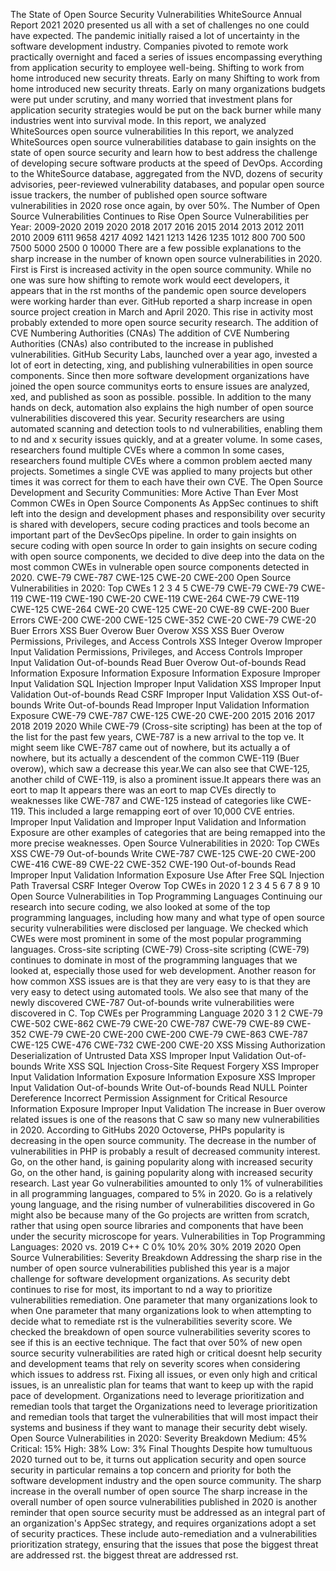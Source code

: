 The State of Open Source Security
Vulnerabilities
WhiteSource Annual Report 2021
2020 presented us all with a set of challenges no one could have expected. 
The pandemic initially raised a lot of uncertainty in the software development 
industry. Companies pivoted to remote work practically overnight and faced 
a series of issues encompassing everything from application security to 
employee well\-being. 
Shifting to work from home introduced new security threats. Early on many 
Shifting to work from home introduced new security threats. Early on many 
organizations budgets were put under scrutiny, and many worried that 
investment plans for application security strategies would be put on the back 
burner while many industries went into survival mode. 
In this report, we analyzed WhiteSources open source vulnerabilities 
In this report, we analyzed WhiteSources open source vulnerabilities 
database to gain insights on the state of open source security and learn how 
to best address the challenge of developing secure software products at the 
speed of DevOps. 
According to the WhiteSource database, aggregated from the NVD, dozens of 
security advisories, peer\-reviewed vulnerability databases, and popular open 
source issue trackers, the number of published open source software 
vulnerabilities in 2020 rose once again, by over 50%. 
The Number of Open Source 
Vulnerabilities Continues to Rise
Open Source Vulnerabilities per Year: 2009\-2020
2019
2020
2018
2017
2016
2015
2014
2013
2012
2011
2010
2009
6111
9658
4217
4092
1421
1213
1426
1235
1012
800
700
500
7500
5000
2500
0
10000
There are a few possible explanations to the sharp increase in the 
number of known open source vulnerabilities in 2020\.
First is 
First is increased activity in the open source community. While 
no one was sure how shifting to remote work would eect 
developers, it appears that in the rst months of the pandemic 
open source developers were working harder than ever. GitHub 
reported a sharp increase in open source project creation in 
March and April 2020\. This rise in activity most probably extended 
to more open source security research. 
The addition of CVE Numbering Authorities (CNAs)
The addition of CVE Numbering Authorities (CNAs) also 
contributed to the increase in published vulnerabilities. GitHub 
Security Labs, launched over a year ago, invested a lot of eort in 
detecting, xing, and publishing vulnerabilities in open source 
components. Since then more software development 
organizations have joined the open source communitys eorts to 
ensure issues are analyzed, xed, and published as soon as 
possible. 
possible. 
In addition to the many hands on deck, automation also explains 
the high number of open source vulnerabilities discovered this 
year. Security researchers are using automated scanning and 
detection tools to nd vulnerabilities, enabling them to nd and x 
security issues quickly, and at a greater volume.
In some cases, researchers found multiple CVEs where a common 
In some cases, researchers found multiple CVEs where a common 
problem aected many projects. Sometimes a single CVE was 
applied to many projects but other times it was correct for them 
to each have their own CVE. 
The Open Source Development and Security 
Communities: More Active Than Ever
Most Common CWEs 
in Open Source Components
As AppSec continues to shift left into the design and 
development phases and responsibility over security is 
shared with developers, secure coding practices and tools 
become an important part of the DevSecOps pipeline. 
In order to gain insights on secure coding with open source 
In order to gain insights on secure coding with open source 
components, we decided to dive deep into the data on the 
most common CWEs in vulnerable open source components 
detected in 2020\. 
CWE\-79
CWE\-787
CWE\-125
CWE\-20
CWE\-200
Open Source Vulnerabilities 
in 2020: Top CWEs
1
2
3
4
5
CWE\-79
CWE\-79
CWE\-79
CWE\-119
CWE\-119
CWE\-190
CWE\-20
CWE\-119
CWE\-264
CWE\-79
CWE\-119
CWE\-125
CWE\-264
CWE\-20
CWE\-125
CWE\-20
CWE\-89
CWE\-200
Buer Errors
CWE\-200
CWE\-200
CWE\-125
CWE\-352
CWE\-20
CWE\-79
CWE\-20
Buer Errors
XSS
Buer Overow
Buer Overow
XSS
XSS
Buer Overow
Permissions, 
Privileges, and 
Access Controls
XSS
Integer Overow
Improper Input 
Validation
Permissions, 
Privileges, and 
Access Controls
Improper Input 
Validation
Out\-of\-bounds 
Read
Buer Overow
Out\-of\-bounds 
Read
Information 
Exposure
Information 
Exposure
Information 
Exposure
Improper Input 
Validation
SQL Injection
Improper Input 
Validation
XSS
Improper Input 
Validation
Out\-of\-bounds 
Read
CSRF
Improper Input 
Validation
XSS
Out\-of\-bounds 
Write
Out\-of\-bounds 
Read
Improper Input 
Validation
Information 
Exposure
CWE\-79
CWE\-787
CWE\-125
CWE\-20
CWE\-200
2015
2016
2017
2018
2019
2020
While CWE\-79 (Cross\-site scripting) has 
been at the top of the list for the past 
few years, CWE\-787 is a new arrival to 
the top ve. 
It might seem like CWE\-787 came out 
of nowhere, but its actually a 
of nowhere, but its actually a 
descendent of the common CWE\-119 
(Buer overow), which saw a decrease 
this year.We can also see that 
CWE\-125, another child of CWE\-119, is 
also a prominent issue.It appears there was an eort to map 
It appears there was an eort to map 
CVEs directly to weaknesses like 
CWE\-787 and CWE\-125 instead of 
categories like CWE\-119\. This included a 
large remapping eort of over 10,000 
CVE entries. 
Improper Input Validation and 
Improper Input Validation and 
Information Exposure are other 
examples of categories that are being 
remapped into the more precise 
weaknesses.
Open Source Vulnerabilities 
in 2020: Top CWEs
XSS
CWE\-79
Out\-of\-bounds Write
CWE\-787
CWE\-125
CWE\-20
CWE\-200
CWE\-416
CWE\-89
CWE\-22
CWE\-352
CWE\-190
Out\-of\-bounds Read
Improper Input Validation
Information Exposure
Use After Free
SQL Injection
Path Traversal
CSRF
Integer Overow
Top CWEs in 2020
1
2
3
4
5
6
7
8
9
10
Open Source Vulnerabilities 
in Top Programming Languages
Continuing our research into secure coding, we also looked 
at some of the top programming languages, including how 
many and what type of open source security vulnerabilities 
were disclosed per language.
We checked which CWEs were 
most prominent in some of the 
most popular programming 
languages. 
Cross\-site scripting (CWE\-79\) 
Cross\-site scripting (CWE\-79\) 
continues to dominate in most 
of the programming languages 
that we looked at, especially 
those used for web 
development. Another reason 
for how common XSS issues are 
is that they are very easy to 
is that they are very easy to 
detect using automated tools. 
We also see that many of the 
newly discovered CWE\-787 
Out\-of\-bounds write 
vulnerabilities were discovered 
in C. 
Top CWEs per Programming 
Language 2020
3
1
2
CWE\-79
CWE\-502
CWE\-862
CWE\-79
CWE\-20
CWE\-787
CWE\-79
CWE\-89
CWE\-352
CWE\-79
CWE\-20
CWE\-200
CWE\-200
CWE\-79
CWE\-863
CWE\-787
CWE\-125
CWE\-476
CWE\-732
CWE\-200
CWE\-20
XSS
Missing 
Authorization
Deserialization of 
Untrusted Data
XSS
Improper Input 
Validation
Out\-of\-bounds 
Write
XSS
SQL Injection
Cross\-Site Request 
Forgery
XSS
 Improper Input 
Validation
 Information 
Exposure
Information 
Exposure
XSS
 Improper Input 
Validation
Out\-of\-bounds 
Write
Out\-of\-bounds 
Read
 NULL Pointer 
Dereference
Incorrect 
Permission 
Assignment for 
Critical Resource
Information 
Exposure
Improper Input 
Validation
The increase in Buer overow related issues is one of the reasons that C saw 
so many new vulnerabilities in 2020\.
According to GitHubs 2020 Octoverse, PHPs popularity is decreasing in the 
open source community. The decrease in the number of vulnerabilities in PHP 
is probably a result of decreased community interest. 
Go, on the other hand, is gaining popularity along with increased security 
Go, on the other hand, is gaining popularity along with increased security 
research. Last year Go vulnerabilities amounted to only 1% of vulnerabilities in 
all programming languages, compared to 5% in 2020\.
Go is a relatively young language, and the rising number of vulnerabilities 
discovered in Go might also be because many of the Go projects are written 
from scratch, rather that using open source libraries and components that have 
been under the security microscope for years. 
Vulnerabilities in Top Programming 
Languages: 2020 vs. 2019
C\+\+
C
0%
10%
20%
30%
2019
2020
Open Source Vulnerabilities: 
Severity Breakdown
Addressing the sharp rise in the number of open source 
vulnerabilities published this year is a major challenge for 
software development organizations. As security debt 
continues to rise for most, its important to nd a way to 
prioritize vulnerabilities remediation. 
One parameter that many organizations look to when 
One parameter that many organizations look to when 
attempting to decide what to remediate rst is the 
vulnerabilities severity score. 
We checked the breakdown of open source vulnerabilities 
severity scores to see if this is an eective technique. 
The fact that over 50% of new open source security vulnerabilities are rated 
high or critical doesnt help security and development teams that rely on 
severity scores when considering which issues to address rst. 
Fixing all issues, or even only high and critical issues, is an unrealistic plan for 
teams that want to keep up with the rapid pace of development. 
Organizations need to leverage prioritization and remedian tools that target the 
Organizations need to leverage prioritization and remedian tools that target the 
vulnerabilities that will most impact their systems and business if they want to 
manage their security debt wisely.
Open Source Vulnerabilities in 2020: 
Severity Breakdown
Medium:
45%
Critical:
15%
High:
38%
Low:
3%
Final Thoughts
Despite how tumultuous 2020 turned out to be, it turns out 
application security and open source security in 
particular remains a top concern and priority for both the 
software development industry and the open source 
community. 
The sharp increase in the overall number of open source 
The sharp increase in the overall number of open source 
vulnerabilities published in 2020 is another reminder that 
open source security must be addressed as an integral part 
of an organization's AppSec strategy, and requires 
organizations adopt a set of security practices. These 
include auto\-remediation and a vulnerabilities 
prioritization strategy, ensuring that the issues that pose 
the biggest threat are addressed rst.
the biggest threat are addressed rst.